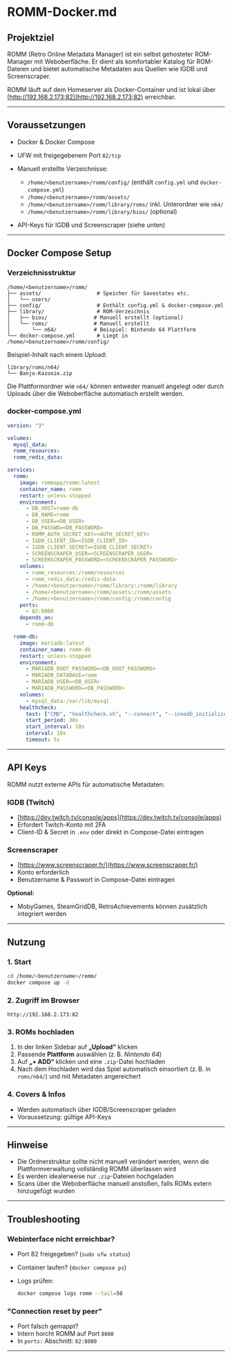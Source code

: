 # ROMM-Docker.md

## Projektziel

ROMM (Retro Online Metadata Manager) ist ein selbst gehosteter ROM-Manager mit Weboberfläche. Er dient als komfortabler Katalog für ROM-Dateien und bietet automatische Metadaten aus Quellen wie IGDB und Screenscraper.

ROMM läuft auf dem Homeserver als Docker-Container und ist lokal über [http://192.168.2.173:82](http://192.168.2.173:82) erreichbar.

---

## Voraussetzungen

* Docker & Docker Compose
* UFW mit freigegebenem Port `82/tcp`
* Manuell erstellte Verzeichnisse:

  * `/home/<benutzername>/romm/config/` (enthält `config.yml` und `docker-compose.yml`)
  * `/home/<benutzername>/romm/assets/`
  * `/home/<benutzername>/romm/library/roms/` inkl. Unterordner wie `n64/`
  * `/home/<benutzername>/romm/library/bios/` (optional)
* API-Keys für IGDB und Screenscraper (siehe unten)

---

## Docker Compose Setup

### Verzeichnisstruktur

```text
/home/<benutzername>/romm/
├── assets/                  # Speicher für Savestates etc.
│   └── users/
├── config/                  # Enthält config.yml & docker-compose.yml
├── library/                 # ROM-Verzeichnis
│   ├── bios/               # Manuell erstellt (optional)
│   └── roms/               # Manuell erstellt
│       └── n64/            # Beispiel: Nintendo 64 Plattform
└── docker-compose.yml       # Liegt in /home/<benutzername>/romm/config/
```

Beispiel-Inhalt nach einem Upload:

```text
library/roms/n64/
└── Banjo-Kazooie.zip
```

Die Plattformordner wie `n64/` können entweder manuell angelegt oder durch Uploads über die Weboberfläche automatisch erstellt werden.

### docker-compose.yml

```yaml
version: "3"

volumes:
  mysql_data:
  romm_resources:
  romm_redis_data:

services:
  romm:
    image: rommapp/romm:latest
    container_name: romm
    restart: unless-stopped
    environment:
      - DB_HOST=romm-db
      - DB_NAME=romm
      - DB_USER=<DB_USER>
      - DB_PASSWD=<DB_PASSWORD>
      - ROMM_AUTH_SECRET_KEY=<AUTH_SECRET_KEY>
      - IGDB_CLIENT_ID=<IGDB_CLIENT_ID>
      - IGDB_CLIENT_SECRET=<IGDB_CLIENT_SECRET>
      - SCREENSCRAPER_USER=<SCREENSCRAPER_USER>
      - SCREENSCRAPER_PASSWORD=<SCREENSCRAPER_PASSWORD>
    volumes:
      - romm_resources:/romm/resources
      - romm_redis_data:/redis-data
      - /home/<benutzername>/romm/library:/romm/library
      - /home/<benutzername>/romm/assets:/romm/assets
      - /home/<benutzername>/romm/config:/romm/config
    ports:
      - 82:8080
    depends_on:
      - romm-db

  romm-db:
    image: mariadb:latest
    container_name: romm-db
    restart: unless-stopped
    environment:
      - MARIADB_ROOT_PASSWORD=<DB_ROOT_PASSWORD>
      - MARIADB_DATABASE=romm
      - MARIADB_USER=<DB_USER>
      - MARIADB_PASSWORD=<DB_PASSWORD>
    volumes:
      - mysql_data:/var/lib/mysql
    healthcheck:
      test: ["CMD", "healthcheck.sh", "--connect", "--innodb_initialized"]
      start_period: 30s
      start_interval: 10s
      interval: 10s
      timeout: 5s
```

---

## API Keys

ROMM nutzt externe APIs für automatische Metadaten:

### IGDB (Twitch)

* [https://dev.twitch.tv/console/apps](https://dev.twitch.tv/console/apps)
* Erfordert Twitch-Konto mit 2FA
* Client-ID & Secret in `.env` oder direkt in Compose-Datei eintragen

### Screenscraper

* [https://www.screenscraper.fr/](https://www.screenscraper.fr/)
* Konto erforderlich
* Benutzername & Passwort in Compose-Datei eintragen

**Optional:**

* MobyGames, SteamGridDB, RetroAchievements können zusätzlich integriert werden

---

## Nutzung

### 1. Start

```bash
cd /home/<benutzername>/romm/
docker compose up -d
```

### 2. Zugriff im Browser

```
http://192.168.2.173:82
```

### 3. ROMs hochladen

1. In der linken Sidebar auf **„Upload“** klicken
2. Passende **Plattform** auswählen (z. B. *Nintendo 64*)
3. Auf **„+ ADD“** klicken und eine `.zip`-Datei hochladen
4. Nach dem Hochladen wird das Spiel automatisch einsortiert (z. B. in `roms/n64/`) und mit Metadaten angereichert


### 4. Covers & Infos

* Werden automatisch über IGDB/Screenscraper geladen
* Voraussetzung: gültige API-Keys

---

## Hinweise

* Die Ordnerstruktur sollte nicht manuell verändert werden, wenn die Plattformverwaltung vollständig ROMM überlassen wird
* Es werden idealerweise nur `.zip`-Dateien hochgeladen
* Scans über die Weboberfläche manuell anstoßen, falls ROMs extern hinzugefügt wurden

---

## Troubleshooting

### Webinterface nicht erreichbar?

* Port 82 freigegeben? (`sudo ufw status`)
* Container laufen? (`docker compose ps`)
* Logs prüfen:

  ```bash
  docker compose logs romm --tail=50
  ```

### "Connection reset by peer"

* Port falsch gemappt?
* Intern horcht ROMM auf Port `8080`
* In `ports:` Abschnitt: `82:8080`

---
